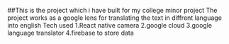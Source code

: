 ##This is the project which i have built for my college minor project
The project works as a google lens for translating the text in diffrent language into english 
Tech used
1.React native camera
2.google cloud
3.google language translator
4.firebase to store data
